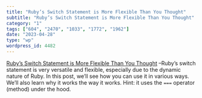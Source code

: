 ```yaml
---
title: "Ruby’s Switch Statement is More Flexible Than You Thought"
subtitle: "Ruby’s Switch Statement is More Flexible Than You Thought"
category: "1"
tags: ["604", "2470", "1033", "1772", "1962"]
date: "2023-04-28"
type: "wp"
wordpress_id: 4482
---
```

[ Ruby’s Switch Statement is More Flexible Than You Thought]( https://www.akshaykhot.com/ruby-switch-statement/) –Ruby’s switch statement is very versatile and flexible, especially due to the dynamic nature of Ruby. In this post, we’ll see how you can use it in various ways. We’ll also learn why it works the way it works. Hint: it uses the `===` operator (method) under the hood.